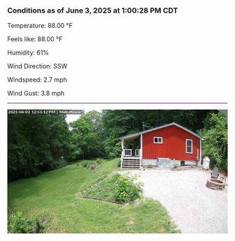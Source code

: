### Conditions as of June 3, 2025 at 1:00:28 PM CDT 

Temperature: 88.00 &deg;F

Feels like: 88.00 &deg;F

Humidity: 61%

Wind Direction: SSW

Windspeed: 2.7 mph

Wind Gust: 3.8 mph

---

<img src="./images/latest.jpeg"/>

